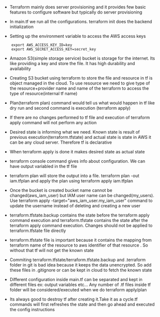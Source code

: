* Terraform mainly does server provisioning and it provides few basic features to configure software but typically do server provisioning

* In main.tf we run all the configurations. terraform init does the backend initialization

* Setting up the environment variable to access the AWS access keys
```
    export AWS_ACCESS_KEY_ID=key
    export AWS_SECRET_ACCESS_KEY=secret_key
```

* Amazon S3(simple storage service) bucket is storage for the internet. Its like providing a key and store the file. It has high durability and availability

* Creating S3 bucket using terraform to store the file and resource in tf is object managed in the cloud. To use resource we need to give type of the resource+provider name and name of the terraform to access the type of resource(internal tf name)

* Plan(terraform plan) command would tell us what would happen in tf like dry run and second command is execution (terraform apply)

* If there are no changes performed to tf file and execution of terraform apply command will not perform any action

* Desired state is informing what we need. Known state is result of previous execution(terraform.tfstate) and actual state is state in AWS it can be any cloud server. Therefore tf is declarative

* When terraform apply is done it makes desired state as actual state

* terraform console command gives info about configuration. We can have output variabled in the tf file

* terraform plan will store the output into a file. terraform plan -out iam.tfplan and apply the plan using terraform apply iam.tfplan

* Once the bucket is created bucket name cannot be changed(aws_iam_user) but IAM user name can be changed(my_users). Use terraform apply -target="aws_iam_user.my_iam_user" command to update the username instead of deleting and creating a new user

* terraform.tfstate.backup contains the state before the terraform apply command execution and terraform.tfstate contains the state after the terraform apply command execution. Changes should not be applied to terraform.tfstate file directly

* terraform.tfstate file is important because it contains the mapping from terraform name of the resource to aws identifier of that resource . So without that tf will not get the known state

* Commiting terraform.tfstate/terraform.tfstate.backup and .terraform folder in git is bad idea because it keeps the data unencrypted. So add these files in .gitignore or can be kept in cloud to fetch the known state

* Different configuration inside main.tf can be separated and kept in different files ex: output variables etc... Any number of .tf files inside tf folder will be considered/executed when we do terraform apply/plan

* Its always good to destroy tf after creating it.Take it as a cycle.tf commands will first refreshes the state and then go ahead and executed the config instructions 
